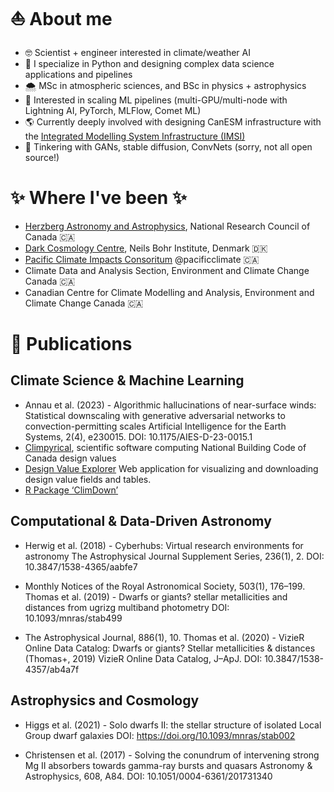 # ⛵️ About me 
* 🤓 Scientist + engineer interested in climate/weather AI
* 🐍 I specialize in Python and designing complex data science applications and pipelines
* 🌨️ MSc in atmospheric sciences, and BSc in physics + astrophysics
* 🚀 Interested in scaling ML pipelines (multi-GPU/multi-node with Lightning AI, PyTorch, MLFlow, Comet ML)
* 🌎 Currently deeply involved with designing CanESM infrastructure with the [Integrated Modelling System Infrastructure (IMSI)](https://gitlab.com/cccma/imsi)
* 🤖 Tinkering with GANs, stable diffusion, ConvNets (sorry, not all open source!)

# ✨ Where I've been ✨
* [Herzberg Astronomy and Astrophysics](https://nrc.canada.ca/en/research-development/research-collaboration/research-centres/herzberg-astronomy-astrophysics-research-centre), National Research Council of Canada 🇨🇦
* [Dark Cosmology Centre](https://cms.ku.dk/nat-sites/nbi-sites/dark/), Neils Bohr Institute, Denmark 🇩🇰
* [Pacific Climate Impacts Consoritum](https://pacificclimate.org/) @pacificclimate 🇨🇦
* Climate Data and Analysis Section, Environment and Climate Change Canada 🇨🇦
* Canadian Centre for Climate Modelling and Analysis, Environment and Climate Change Canada 🇨🇦

# 📖 Publications 

## Climate Science & Machine Learning
* Annau et al. (2023) - Algorithmic hallucinations of near-surface winds: Statistical downscaling with generative adversarial networks to convection-permitting scales
Artificial Intelligence for the Earth Systems, 2(4), e230015.
DOI: 10.1175/AIES-D-23-0015.1
* [Climpyrical](https://github.com/pacificclimate/climpyrical), scientific software computing National Building Code of Canada design values
* [Design Value Explorer](https://github.com/pacificclimate/design-value-explorer) Web application for visualizing and downloading design value fields and tables.
* [R Package ‘ClimDown’](https://rdrr.io/cran/ClimDown/)

## Computational & Data-Driven Astronomy
* Herwig et al. (2018) - Cyberhubs: Virtual research environments for astronomy
The Astrophysical Journal Supplement Series, 236(1), 2.
DOI: 10.3847/1538-4365/aabfe7

* Monthly Notices of the Royal Astronomical Society, 503(1), 176–199.
Thomas et al. (2019) - Dwarfs or giants? stellar metallicities and distances from ugrizg multiband photometry
DOI: 10.1093/mnras/stab499

* The Astrophysical Journal, 886(1), 10.
Thomas et al. (2020) - VizieR Online Data Catalog: Dwarfs or giants? Stellar metallicities & distances (Thomas+, 2019)
VizieR Online Data Catalog, J–ApJ.
DOI: 10.3847/1538-4357/ab4a7f

## Astrophysics and Cosmology
* Higgs et al. (2021) - Solo dwarfs II: the stellar structure of isolated Local Group dwarf galaxies
DOI: https://doi.org/10.1093/mnras/stab002

* Christensen et al. (2017) - Solving the conundrum of intervening strong Mg II absorbers towards gamma-ray bursts and quasars
Astronomy & Astrophysics, 608, A84.
DOI: 10.1051/0004-6361/201731340

<!---
nannau/nannau is a ✨ special ✨ repository because its `README.md` (this file) appears on your GitHub profile.
You can click the Preview link to take a look at your changes.
--->
